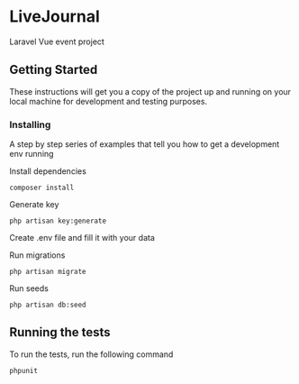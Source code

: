 # LiveJournal

Laravel Vue event project

## Getting Started

These instructions will get you a copy of the project up and running on your local machine for development and testing purposes.

### Installing

A step by step series of examples that tell you how to get a development env running

Install dependencies

```
composer install
```

Generate key

```
php artisan key:generate
```

Create .env file and fill it with your data

Run migrations

```
php artisan migrate
```

Run seeds

```
php artisan db:seed
```

## Running the tests

To run the tests, run the following command

```
phpunit
```
